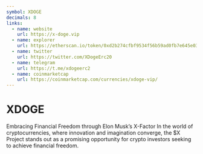 ```yaml
---
symbol: XDOGE
decimals: 8
links:
  - name: website
    url: https://x-doge.vip
  - name: explorer
    url: https://etherscan.io/token/0xd2b274cfbf9534f56b59ad0fb7e645e0354f4941
  - name: twitter
    url: https://twitter.com/XDogeErc20
  - name: telegram
    url: https://t.me/xdogeerc2
  - name: coinmarketcap
    url: https://coinmarketcap.com/currencies/xdoge-vip/
---
```


# XDOGE

Embracing Financial Freedom through Elon Musk’s X-Factor In the world of cryptocurrencies, where innovation and imagination converge, the $X Project stands out as a promising opportunity for crypto investors seeking to achieve financial freedom.

